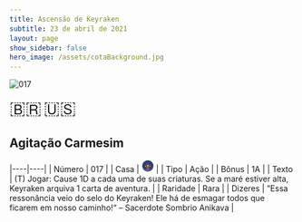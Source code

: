 ```yaml
---
title: Ascensão de Keyraken
subtitle: 23 de abril de 2021
layout: page
show_sidebar: false
hero_image: /assets/cotaBackground.jpg
---
```


![017](https://cards-keyforge.s3.eu-north-1.amazonaws.com/media/pt/rotk/017.png)

<span title="Português" style="font-size: 32px;cursor: pointer;" onclick="javascript:document.querySelector('img[alt=\'017\']').src=document.querySelector('img[alt=\'017\']').src.replace(/media\/[^/]+/, 'media/pt')">🇧🇷</span>
<span title="English" style="font-size: 32px;cursor: pointer;" onclick="javascript:document.querySelector('img[alt=\'017\']').src=document.querySelector('img[alt=\'017\']').src.replace(/media\/[^/]+/, 'media/en')">🇺🇸</span>

## Agitação Carmesim

|----|----|
| Número | 017 |
| Casa | ![Keyraken](https://raw.githubusercontent.com/cardsofkeyforge/cardsofkeyforge.github.io/master/rotk/keyraken.png "Keyraken") |
| Tipo | Ação |
| Bônus | 1A |
| Texto | (T) Jogar: Cause 1D a cada uma de suas criaturas. Se a maré estiver alta, Keyraken arquiva 1 carta de aventura. |
| Raridade | Rara |
| Dizeres | ”Essa ressonância veio do selo do Keyraken! Ele há de esmagar todos que ficarem em nosso caminho!“ – Sacerdote Sombrio Anikava |
